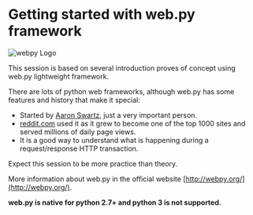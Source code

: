 Getting started with web.py framework
=====================================

![webpy Logo](http://webpy.org/static/webpy.gif)

This session is based on several introduction proves of concept using web.py 
lightweight framework.

There are lots of python web frameworks, although web.py has some features and 
history that make it special:

* Started by [Aaron Swartz](http://www.aaronsw.com/), just a very important 
person.
* [reddit.com](http://reddit.com/) used it as it grew to become one of the top 
1000 sites and served millions of daily page views.
* It is a good way to understand what is happening during a request/response 
HTTP transaction.

Expect this session to be more practice than theory.

More information about web.py in the official website 
[http://webpy.org/](http://webpy.org/).

**web.py is native for python 2.7+ and python 3 is not supported.**
